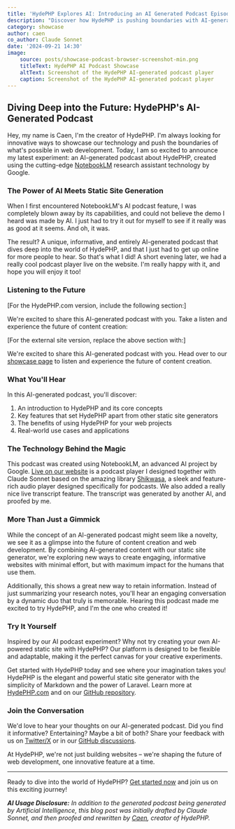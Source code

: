 ```yaml
---
title: 'HydePHP Explores AI: Introducing an AI Generated Podcast Episode'
description: "Discover how HydePHP is pushing boundaries with AI-generated content, featuring a mind-blowing podcast episode created by Google's NotebookLM."
category: showcase
author: caen
co_author: Claude Sonnet
date: '2024-09-21 14:30'
image:
    source: posts/showcase-podcast-browser-screenshot-min.png
    titleText: HydePHP AI Podcast Showcase
    altText: Screenshot of the HydePHP AI-generated podcast player
    caption: Screenshot of the HydePHP AI-generated podcast player
---
```


## Diving Deep into the Future: HydePHP's AI-Generated Podcast

Hey, my name is Caen, I'm the creator of HydePHP. I'm always looking for innovative ways to showcase our technology and push the boundaries of what's possible in web development. Today, I am so excited to announce my latest experiment: an AI-generated podcast about HydePHP, created using the cutting-edge [NotebookLM](https://notebooklm.google/) research assistant technology by Google.

### The Power of AI Meets Static Site Generation

When I first encountered NotebookLM's AI podcast feature, I was completely blown away by its capabilities, and could not believe the demo I heard was made by AI. I just had to try it out for myself to see if it really was as good at it seems. And oh, it was.

The result? A unique, informative, and entirely AI-generated podcast that dives deep into the world of HydePHP, and that I just had to get up online for more people to hear. So that's what I did! A short evening later, we had a really cool podcast player live on the website. I'm really happy with it, and hope you will enjoy it too!

### Listening to the Future

[For the HydePHP.com version, include the following section:]

We're excited to share this AI-generated podcast with you. Take a listen and experience the future of content creation:

<div id="player" class="mb-4"></div>

<script>
document.addEventListener('DOMContentLoaded', function() {
    const player = new shikwasa.Player({
        container: () => document.getElementById('player'),
        audio: {
            title: 'The Deep Dive: HydePHP',
            artist: 'AI-Generated Podcast',
            cover: 'https://hydephp.com/favicon.ico',
            src: "{{ asset('podcast/introduction.wav') }}",
        },
        chapters: [
            { title: 'Introduction', startTime: 0, endTime: 60 },
            { title: 'Features of HydePHP', startTime: 60, endTime: 180 },
            { title: 'Benefits and Use Cases', startTime: 180, endTime: 300 },
            { title: 'Conclusion', startTime: 300, endTime: 360 },
        ],
        themeColor: '#4A5568',
    });
});
</script>

[For the external site version, replace the above section with:]

We're excited to share this AI-generated podcast with you. Head over to our [showcase page](https://hydephp.com/showcase/podcast) to listen and experience the future of content creation.

### What You'll Hear

In this AI-generated podcast, you'll discover:

1. An introduction to HydePHP and its core concepts
2. Key features that set HydePHP apart from other static site generators
3. The benefits of using HydePHP for your web projects
4. Real-world use cases and applications

### The Technology Behind the Magic

This podcast was created using NotebookLM, an advanced AI project by Google. [Live on our website](https://hydephp.com/showcase/podcast) is a podcast player I designed together with Claude Sonnet based on the amazing library [Shikwasa](https://shikwasa.js.org/), a sleek and feature-rich audio player designed specifically for podcasts. We also added a really nice live transcript feature. The transcript was generated by another AI, and proofed by me.

### More Than Just a Gimmick

While the concept of an AI-generated podcast might seem like a novelty, we see it as a glimpse into the future of content creation and web development. By combining AI-generated content with our static site generator, we're exploring new ways to create engaging, informative websites with minimal effort, but with maximum impact for the humans that use them.

Additionally, this shows a great new way to retain information. Instead of just summarizing your research notes, you'll hear an engaging conversation by a dynamic duo that truly is memorable. Hearing this podcast made me excited to try HydePHP, and I'm the one who created it!

### Try It Yourself

Inspired by our AI podcast experiment? Why not try creating your own AI-powered static site with HydePHP? Our platform is designed to be flexible and adaptable, making it the perfect canvas for your creative experiments.

Get started with HydePHP today and see where your imagination takes you! HydePHP is the elegant and powerful static site generator with the simplicity of Markdown and the power of Laravel. Learn more at [HydePHP.com](https://hydephp.com/) and on our [GitHub repository](https://github.com/hydephp/hyde).

### Join the Conversation

We'd love to hear your thoughts on our AI-generated podcast. Did you find it informative? Entertaining? Maybe a bit of both? Share your feedback with us on [Twitter/X](https://twitter.com/HydeFramework) or in our [GitHub discussions](https://github.com/hydephp/hyde/discussions).

At HydePHP, we're not just building websites – we're shaping the future of web development, one innovative feature at a time.

---

Ready to dive into the world of HydePHP? [Get started now](https://hydephp.com/docs/1.x/quickstart) and join us on this exciting journey!

_**AI Usage Disclosure:** In addition to the generated podcast being generated by Artificial Intelligence, this blog post was initially drafted by Claude Sonnet, and then proofed and rewritten by [Caen](https://x.com/CodeWithCaen), creator of HydePHP._